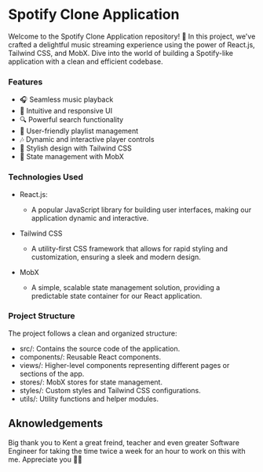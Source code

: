 # Spotify Clone Application #
Welcome to the Spotify Clone Application repository! 🎵 In this project, we've crafted a delightful music streaming experience using the power of React.js, Tailwind CSS, and MobX. Dive into the world of building a Spotify-like application with a clean and efficient codebase.

### Features ###
* 🎧 Seamless music playback
* 🎨 Intuitive and responsive UI
* 🔍 Powerful search functionality
* 📜 User-friendly playlist management
* 🎶 Dynamic and interactive player controls
* 🌈 Stylish design with Tailwind CSS
* 🚀 State management with MobX

### Technologies Used ###
* React.js: 
  * A popular JavaScript library for building user interfaces, making our application dynamic and interactive.

* Tailwind CSS
  * A utility-first CSS framework that allows for rapid styling and customization, ensuring a sleek and modern design.

* MobX
  * A simple, scalable state management solution, providing a predictable state container for our React application.
 
### Project Structure ###
The project follows a clean and organized structure:

* src/: Contains the source code of the application.
* components/: Reusable React components.
* views/: Higher-level components representing different pages or sections of the app.
* stores/: MobX stores for state management.
* styles/: Custom styles and Tailwind CSS configurations.
* utils/: Utility functions and helper modules.

## Aknowledgements ##
Big thank you to Kent a great freind, teacher and even greater Software Engineer for taking the time twice a week for an hour to work on this with me. Appreciate you 🙏🏽
